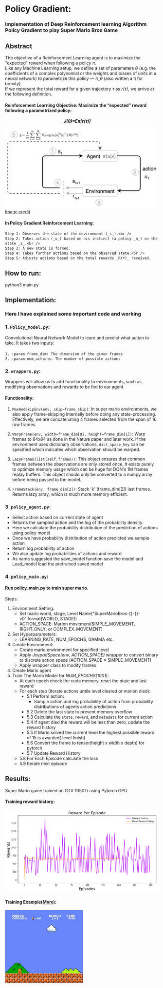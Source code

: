 # Policy Gradient:
### Implementation of Deep Reinforcement learning Algorithm Policy Gradient to play Super Mario Bros Game
    
## Abstract

The objective of a Reinforcement Learning agent is to maximize the "expected" reward when following a policy *π*.<br />
Like any Machine Learning setup, we define a set of parameters *θ* (e.g. the coefficients of a complex polynomial or the weights and biases of units in a neural network) to parametrize this policy — *π_θ* (also written a π for brevity).<br />
If we represent the total reward for a given trajectory *τ* as *r(τ)*, we arrive at the following definition. <br />
#### Reinforcement Learning Objective: Maximize the “expected” reward following a parametrized policy: <br />
&nbsp;&nbsp;&nbsp;&nbsp;&nbsp;&nbsp;&nbsp;&nbsp;&nbsp;&nbsp;&nbsp;&nbsp;&nbsp;&nbsp;&nbsp;&nbsp;&nbsp;&nbsp;&nbsp;&nbsp;&nbsp;&nbsp;&nbsp;&nbsp;&nbsp;&nbsp;&nbsp;&nbsp;&nbsp;&nbsp;&nbsp;&nbsp;&nbsp;&nbsp;&nbsp;&nbsp;&nbsp;&nbsp;&nbsp;&nbsp;&nbsp;&nbsp;&nbsp;&nbsp;&nbsp;&nbsp;&nbsp;&nbsp; **_J(θ)=Eπ​[r(τ)]_**


![DQN](/Images/policy_gradient.png)
[Image credit](https://cdn-images-1.medium.com/max/1600/1*94EI9DpoXnWa6oLHvh14pw.jpeg)

#### In Policy Gradient Reinforcement Learning:<br />
    Step 1: Observes the state of the environment (_s_).<br />
    Step 2: Takes action (_u_) based on his instinct (a policy _π_) on the state _s_.<br />
    Step 3: A new state is formed.
    Step 4: Takes further actions based on the observed state.<br />
    Step 5: Adjusts actions based on the total rewards _R(τ)_ received.

## How to run:
python3 main.py

## Implementation: 
### Here I have explained some important code and working

### 1. `Policy_Model.py`: 
Convolutional Neural Network Model to learn and predict what action to take. 
It takes two inputs:
#### 
    1. :param frame_dim: The dimension of the given frames
    2. :param num_actions: The number of possible actions

### 2. `wrappers.py`:
Wrappers will allow us to add functionality to environments, such as modifying observations and rewards to be fed to our agent.
#### Functionality:
1. `MaxAndSkipEnv(env, skip=frame_skip)`: In super mario environments, we also apply frame-skipping internally before doing any state-processing. Effectively, we are concatenating 4 frames selected from the span of 16 raw frames.

2. `WarpFrame(env, width=frame_dim[0], height=frame_dim[1])`: Warp frames to 84x84 as done in the Nature paper and later work. If the environment uses dictionary observations, `dict_space_key` can be specified which indicates which observation should be warped.

3. `LazyFrames(list(self.frames))`: This object ensures that common frames between the observations are only stored once. It exists purely to optimize memory usage which can be huge for DQN's 1M frames replay buffers. This object should only be converted to a numpy array before being passed to the model.

4. `FrameStack(env, frame_dim[2])`: Stack 'k' (frame_dim[2]) last frames. Returns lazy array, which is much more memory efficient.
    
### 3. `policy_agent.py`:
- Select action based on current state of agent
- Returns the sampled action and the log of the probability density.
- Here we calculate the probability distribution of the prediction of actions using policy model
- Once we have probability distribution of action predicted we sample action
- Return log probability of action
- We also update log probabilities of actions and reward
- As name suggested the save_model function save the model and Load_model load the pretrained saved model

### 4. `policy_main.py`:
#### Run policy_main.py to train super mario. 
Steps:
1. Environment Setting:
    - Set mario world, stage, Level Name("SuperMarioBros-{}-{}-v0".format(WORLD, STAGE))
    - ACTION_SPACE: Marion movement(SIMPLE_MOVEMENT, RIGHT_ONLY, or COMPLEX_MOVEMENT)
2. Set Hyperparameters:
    - LEARNING_RATE, NUM_EPOCHS, GAMMA etc.
3. Create Environment:
    - Create mario environment for specified level
    - Apply *JoypadSpace(env, ACTION_SPACE)* wrapper to convert binary to discrete action space (ACTION_SPACE = SIMPLE_MOVEMENT)
    - Apply wrapper class to modify frames
4. Create Mario agent
5. Train The Mario Model for *NUM_EPOCHS(1001)*:<br />
    - At each epoch check the cuda memory, reset the state and last reward<br />
    - For each step (Iterate actions untile level cleared or marion died):
        - 5.1 Perform action:
            - Sample action and log probability of action from probability distributions of agents action predictions
        - 5.2 Delete the last state to prevent memory overflow
        - 5.3 Calculate the `state`, `reward`, and `metadata` for current action
        - 5.4 If agent died the reward will be less than zero, update the reward history
        - 5.5 If Mario solved the current level the highest possible reward of 15 is awarded( level finish)
        - 5.6 Convert the frame to tensor(height x width x depth) for pytorch
        - 5.7 Update Reward History
    - 5.8 For Each Episode calculate the loss
    - 5.9 Iterate next episode

## Results:
Super Mario game trained on GTX 1050Ti using Pytorch GPU
#### Training reward history:
![](/Images/policy_gradient_reward.png)

#### Training Example([More](/Policy_Gradient/training_videos/)):
![](/Images/policy_gradient_train.gif)
